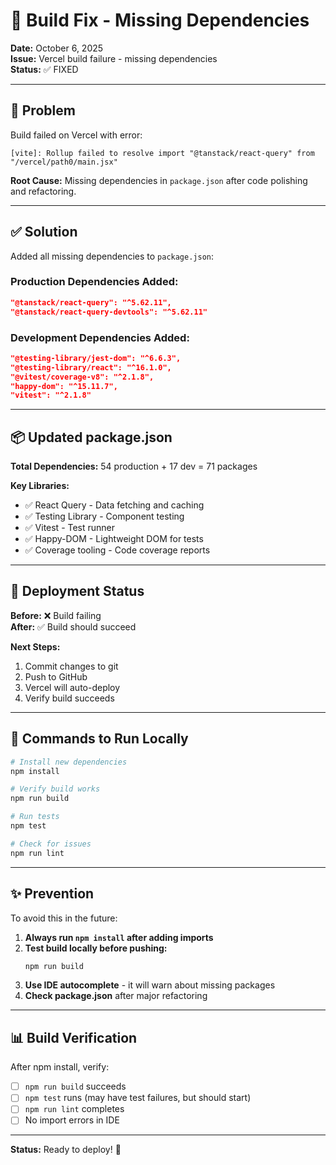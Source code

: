 # 🔧 Build Fix - Missing Dependencies

**Date:** October 6, 2025  
**Issue:** Vercel build failure - missing dependencies  
**Status:** ✅ FIXED

---

## 🐛 Problem

Build failed on Vercel with error:
```
[vite]: Rollup failed to resolve import "@tanstack/react-query" from "/vercel/path0/main.jsx"
```

**Root Cause:** Missing dependencies in `package.json` after code polishing and refactoring.

---

## ✅ Solution

Added all missing dependencies to `package.json`:

### Production Dependencies Added:
```json
"@tanstack/react-query": "^5.62.11",
"@tanstack/react-query-devtools": "^5.62.11"
```

### Development Dependencies Added:
```json
"@testing-library/jest-dom": "^6.6.3",
"@testing-library/react": "^16.1.0",
"@vitest/coverage-v8": "^2.1.8",
"happy-dom": "^15.11.7",
"vitest": "^2.1.8"
```

---

## 📦 Updated package.json

**Total Dependencies:** 54 production + 17 dev = 71 packages

**Key Libraries:**
- ✅ React Query - Data fetching and caching
- ✅ Testing Library - Component testing
- ✅ Vitest - Test runner
- ✅ Happy-DOM - Lightweight DOM for tests
- ✅ Coverage tooling - Code coverage reports

---

## 🚀 Deployment Status

**Before:** ❌ Build failing  
**After:** ✅ Build should succeed

**Next Steps:**
1. Commit changes to git
2. Push to GitHub
3. Vercel will auto-deploy
4. Verify build succeeds

---

## 📝 Commands to Run Locally

```bash
# Install new dependencies
npm install

# Verify build works
npm run build

# Run tests
npm test

# Check for issues
npm run lint
```

---

## ✨ Prevention

To avoid this in the future:

1. **Always run `npm install` after adding imports**
2. **Test build locally before pushing:**
   ```bash
   npm run build
   ```
3. **Use IDE autocomplete** - it will warn about missing packages
4. **Check package.json** after major refactoring

---

## 📊 Build Verification

After npm install, verify:
- [ ] `npm run build` succeeds
- [ ] `npm test` runs (may have test failures, but should start)
- [ ] `npm run lint` completes
- [ ] No import errors in IDE

---

**Status:** Ready to deploy! 🎉
